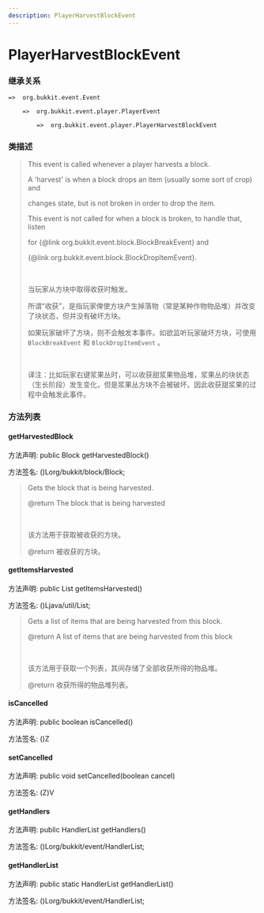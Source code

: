 ```yaml
---
description: PlayerHarvestBlockEvent
---
```


# PlayerHarvestBlockEvent

### 继承关系

    =>  org.bukkit.event.Event

        =>  org.bukkit.event.player.PlayerEvent

            =>  org.bukkit.event.player.PlayerHarvestBlockEvent

### 类描述

> This event is called whenever a player harvests a block.
> 
> A 'harvest' is when a block drops an item (usually some sort of crop) and
> 
> changes state, but is not broken in order to drop the item.
> 
> This event is not called for when a block is broken, to handle that, listen
> 
> for {@link org.bukkit.event.block.BlockBreakEvent} and
> 
> {@link org.bukkit.event.block.BlockDropItemEvent}.
> 
> <br>
> 
> 当玩家从方块中取得收获时触发。
> 
> 所谓“收获”，是指玩家俾使方块产生掉落物（常是某种作物物品堆）并改变了块状态，但并没有破坏方块。
> 
> 如果玩家破坏了方块，则不会触发本事件。如欲监听玩家破坏方块，可使用 `BlockBreakEvent` 和 `BlockDropItemEvent` 。
> 
> <br>
> 
> 译注：比如玩家右键浆果丛时，可以收获甜浆果物品堆，浆果丛的块状态（生长阶段）发生变化，但是浆果丛方块不会被破坏。因此收获甜浆果的过程中会触发此事件。

### 方法列表

#### getHarvestedBlock

方法声明: public Block getHarvestedBlock()

方法签名: ()Lorg/bukkit/block/Block;

> Gets the block that is being harvested.
> 
> @return The block that is being harvested
> 
> <br>
> 
> 该方法用于获取被收获的方块。
> 
> @return 被收获的方块。

#### getItemsHarvested

方法声明: public List<ItemStack> getItemsHarvested()

方法签名: ()Ljava/util/List;

> Gets a list of items that are being harvested from this block.
> 
> @return A list of items that are being harvested from this block
> 
> <br>
> 
> 该方法用于获取一个列表，其间存储了全部收获所得的物品堆。
> 
> @return 收获所得的物品堆列表。

#### isCancelled

方法声明: public boolean isCancelled()

方法签名: ()Z

#### setCancelled

方法声明: public void setCancelled(boolean cancel)

方法签名: (Z)V

#### getHandlers

方法声明: public HandlerList getHandlers()

方法签名: ()Lorg/bukkit/event/HandlerList;

#### getHandlerList

方法声明: public static HandlerList getHandlerList()

方法签名: ()Lorg/bukkit/event/HandlerList;
